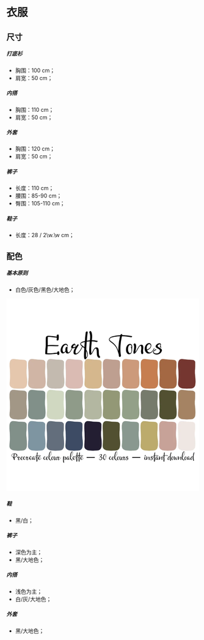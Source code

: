 # 衣服

## 尺寸

##### 打底衫

- 胸围：100 cm；
- 肩宽：50 cm；

##### 内搭

- 胸围：110 cm；
- 肩宽：50 cm；

##### 外套

- 胸围：120 cm；
- 肩宽：50 cm；

##### 裤子

- 长度：110 cm；
- 腰围：85-90 cm；
- 臀围：105-110 cm；

##### 鞋子

- 长度：28 / 2\w.\w cm；

## 配色

##### 基本原则

- 白色/灰色/黑色/大地色；

![大地色](./images/2023-12-11-21-50-01.png)

##### 鞋

- 黑/白；

##### 裤子

- 深色为主；
- 黑/大地色；

##### 内搭

- 浅色为主；
- 白/灰/大地色；

##### 外套

- 黑/大地色；

